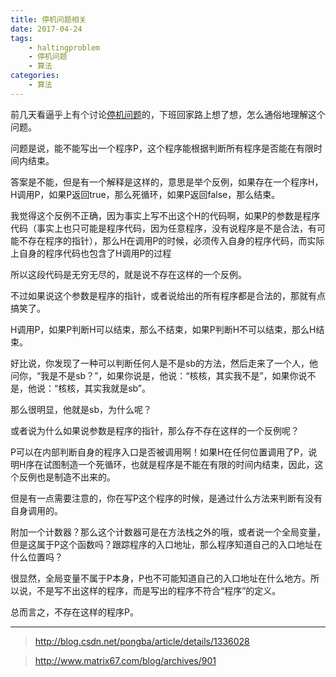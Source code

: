 ```yaml
---
title: 停机问题相关
date: 2017-04-24
tags: 
	- haltingproblem
	- 停机问题
	- 算法
categories: 
	- 算法
---
```

前几天看逼乎上有个讨论[停机问题](https://www.zhihu.com/question/20081359)的，下班回家路上想了想，怎么通俗地理解这个问题。

问题是说，能不能写出一个程序P，这个程序能根据判断所有程序是否能在有限时间内结束。

答案是不能，但是有一个解释是这样的，意思是举个反例，如果存在一个程序H，H调用P，如果P返回true，那么死循环，如果P返回false，那么结束。

我觉得这个反例不正确，因为事实上写不出这个H的代码啊，如果P的参数是程序代码（事实上也只可能是程序代码，因为任意程序，没有说程序是不是合法，有可能不存在程序的指针），那么H在调用P的时候，必须传入自身的程序代码，而实际上自身的程序代码也包含了H调用P的过程

所以这段代码是无穷无尽的，就是说不存在这样的一个反例。

不过如果说这个参数是程序的指针，或者说给出的所有程序都是合法的，那就有点搞笑了。

H调用P，如果P判断H可以结束，那么不结束，如果P判断H不可以结束，那么H结束。

好比说，你发现了一种可以判断任何人是不是sb的方法，然后走来了一个人，他问你，“我是不是sb？”，如果你说是，他说：“核核，其实我不是”，如果你说不是，他说：“核核，其实我就是sb”。

那么很明显，他就是sb，为什么呢？

或者说为什么如果说参数是程序的指针，那么存不存在这样的一个反例呢？

P可以在内部判断自身的程序入口是否被调用啊！如果H在任何位置调用了P，说明H序在试图制造一个死循环，也就是程序是不能在有限的时间内结束，因此，这个反例也是制造不出来的。

但是有一点需要注意的，你在写P这个程序的时候，是通过什么方法来判断有没有自身调用的。

附加一个计数器？那么这个计数器可是在方法栈之外的哦，或者说一个全局变量，但是这属于P这个函数吗？跟踪程序的入口地址，那么程序知道自己的入口地址在什么位置吗？

很显然，全局变量不属于P本身，P也不可能知道自己的入口地址在什么地方。所以说，不是写不出这样的程序，而是写出的程序不符合“程序”的定义。

总而言之，不存在这样的程序P。

---
>http://blog.csdn.net/pongba/article/details/1336028

>http://www.matrix67.com/blog/archives/901